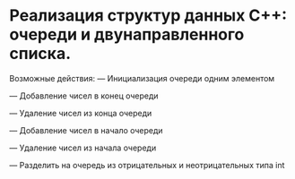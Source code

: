 # Реализация структур данных C++: очереди и двунаправленного списка. 
Возможные действия:
— Инициализация очереди одним элементом

— Добавление чисел в конец очереди

— Удаление чисел из конца очереди

— Добавление чисел в начало очереди

— Удаление чисел из  началa очереди

— Разделить на очередь из отрицательных и неотрицательных типа int

